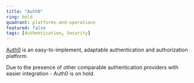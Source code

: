 ```yaml
---
title: "Auth0"
ring: hold
quadrant: platforms-and-operations
featured: false
tags: [Authentication, Security]
---
```


[Auth0](https://auth0.com/) is an easy-to-implement, adaptable authentication and authorization platform.

Due to the presence of other comparable authentication providers with easier integration - Auth0 is on hold.
